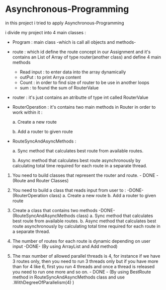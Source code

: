# Asynchronous-Programming

in this project i tried to apply Asynchronous-Programming

i divide my project into 4 main classes :

* Program : main class -which is call all objects and methods-
* route : which id define the route concept in our Assignment and it's contains an List of Array of type router(another class) and define 4 main methods 

    * Read input : to enter data into the array dynamically 
    * outPut : to print Arrya content
    * Count : in order to  find size of router to be use in another loops 
    * sum : to found the sum of RouterValue

* router : it's just contains an atributte of type int called RouterValue 
* RouterOperation : it's contains two main methods in Router in order to work within it :

    a. Create a new route

    b. Add a router to given route

* RouteSyncAndAsyncMethods : 

    a. Sync method that calculates best route from available routes.


    b. Async method that calculates best route asynchronously by calculating total time
    required for each route in a separate thread.


1. You need to build classes that represent the router and route. - DONE - (Route and Router Classes)
2. You need to build a class that reads input from user to : -DONE- (RouterOperation class)
   a. Create a new route
   b. Add a router to given route

3. Create a class that contains two methods -DONE- (RouteSyncAndAsyncMethods class)
    a. Sync method that calculates best route from available routes.
    b. Async method that calculates best route asynchronously by calculating total time
   required for each route in a separate thread.
   
4. The number of routes for each route is dynamic depending on user input -DONE- (By using ArrayList and Add method)
5. The max number of allowed parallel threads is 4, for instance if we have 3 routes only,
then you need to run 3 threads only but if you have more than for 4 like 6, first you run 4
threads and once a thread is released you need to run one more and so on. - DONE - (By using BestRoute method in RouteSyncAndAsyncMethods class and use                 .WithDegreeOfParallelism(4) )
